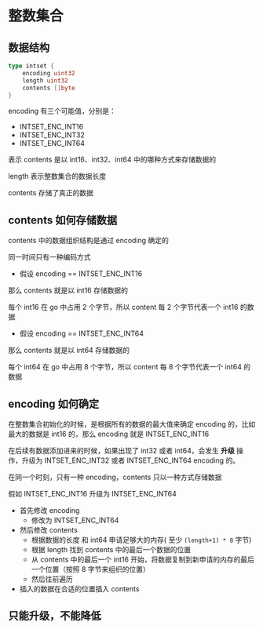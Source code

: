 # 整数集合

## 数据结构

```go
type intset {
    encoding uint32
    length uint32
    contents []byte
}
```

encoding 有三个可能值，分别是：

* INTSET_ENC_INT16
* INTSET_ENC_INT32
* INTSET_ENC_INT64

表示 contents 是以 int16、int32、int64 中的哪种方式来存储数据的

length 表示整数集合的数据长度

contents 存储了真正的数据

## contents 如何存储数据

contents 中的数据组织结构是通过 encoding 确定的

同一时间只有一种编码方式

* 假设 encoding == INTSET_ENC_INT16

那么 contents 就是以 int16 存储数据的

每个 int16 在 go 中占用 2 个字节，所以 content 每 2 个字节代表一个 int16 的数据

* 假设 encoding == INTSET_ENC_INT64

那么 contents 就是以 int64 存储数据的

每个 int64 在 go 中占用 8 个字节，所以 content 每 8 个字节代表一个 int64 的数据

## encoding 如何确定

在整数集合初始化的时候，是根据所有的数据的最大值来确定 encoding 的，比如最大的数据是 int16 的，那么 encoding 就是 INTSET_ENC_INT16

在后续有数据添加进来的时候，如果出现了 int32 或者 int64，会发生 **升级** 操作，升级为 INTSET_ENC_INT32 或者 INTSET_ENC_INT64 encoding 的。

在同一个时刻，只有一种 encoding，contents 只以一种方式存储数据

假如 INTSET_ENC_INT16 升级为 INTSET_ENC_INT64

* 首先修改 encoding
  * 修改为 INTSET_ENC_INT64
* 然后修改 contents
  * 根据数据的长度 和 int64 申请足够大的内存( 至少 `(length+1) * 8` 字节)
  * 根据 length 找到 contents 中的最后一个数据的位置
  * 从 contents 中的最后一个 int16 开始，将数据复制到新申请的内存的最后一个位置（按照 8 字节来组织的位置）
  * 然后往前遍历
* 插入的数据在合适的位置插入 contents

## 只能升级，不能降低
